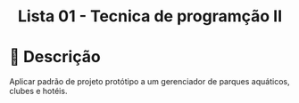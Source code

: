 <h1 align="center">
   Lista 01 - Tecnica de programção II  
</h1>
  
# :bookmark_tabs: Descrição
Aplicar padrão de projeto protótipo a um gerenciador de parques aquáticos, clubes e hotéis.
